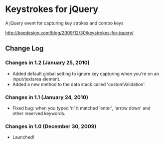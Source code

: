 # Keystrokes for jQuery

A jQuery event for capturing key strokes and combo keys

http://boedesign.com/blog/2009/12/30/keystrokes-for-jquery/

## Change Log

### Changes in 1.2 (January 25, 2010)

* Added default global setting to ignore key capturing when you're on an input/textarea element.  
* Added a new method to the data stack called 'customValidation'.

### Changes in 1.1 (January 24, 2010)

* Fixed bug: when you typed 'n' it matched 'enter', 'arrow down' and other reserved keywords.

### Changes in 1.0 (December 30, 2009)

* Launched!
